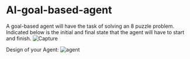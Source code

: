 # AI-goal-based-agent
A goal-based agent will have the task of solving an 8 puzzle problem. Indicated below is the initial and final state that the agent will have to start and finish. 
![Capture](https://github.com/vincentkipchoge/AI-goal-based-agent/assets/100973751/55096b7c-d4f3-421e-a588-0558c56a0f77)

Design of your Agent:
![agent](https://github.com/vincentkipchoge/AI-goal-based-agent/assets/100973751/f3ef4b25-78d6-4040-9866-e37b3f066373)
